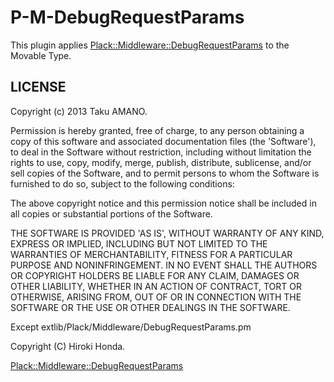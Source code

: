 # P-M-DebugRequestParams

This plugin applies [Plack::Middleware::DebugRequestParams](http://search.cpan.org/~cside/Plack-Middleware-DebugRequestParams/) to the Movable Type.


## LICENSE

Copyright (c) 2013 Taku AMANO.

Permission is hereby granted, free of charge, to any person obtaining
a copy of this software and associated documentation files (the
'Software'), to deal in the Software without restriction, including
without limitation the rights to use, copy, modify, merge, publish,
distribute, sublicense, and/or sell copies of the Software, and to
permit persons to whom the Software is furnished to do so, subject to
the following conditions:

The above copyright notice and this permission notice shall be
included in all copies or substantial portions of the Software.

THE SOFTWARE IS PROVIDED 'AS IS', WITHOUT WARRANTY OF ANY KIND,
EXPRESS OR IMPLIED, INCLUDING BUT NOT LIMITED TO THE WARRANTIES OF
MERCHANTABILITY, FITNESS FOR A PARTICULAR PURPOSE AND NONINFRINGEMENT.
IN NO EVENT SHALL THE AUTHORS OR COPYRIGHT HOLDERS BE LIABLE FOR ANY
CLAIM, DAMAGES OR OTHER LIABILITY, WHETHER IN AN ACTION OF CONTRACT,
TORT OR OTHERWISE, ARISING FROM, OUT OF OR IN CONNECTION WITH THE
SOFTWARE OR THE USE OR OTHER DEALINGS IN THE SOFTWARE.


Except extlib/Plack/Middleware/DebugRequestParams.pm

Copyright (C) Hiroki Honda.

[Plack::Middleware::DebugRequestParams](http://search.cpan.org/~cside/Plack-Middleware-DebugRequestParams/)
